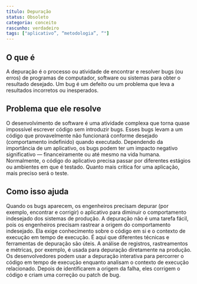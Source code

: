 ```yaml
---
título: Depuração
status: Obsoleto
categoria: conceito
rascunho: verdadeiro
tags: ["aplicativo”, “metodologia”, “"]
---
```


## O que é

A depuração é o processo ou atividade de encontrar e resolver bugs (ou erros) de programas de computador, software ou sistemas para obter o resultado desejado. 
Um bug é um defeito ou um problema que leva a resultados incorretos ou inesperados.

## Problema que ele resolve

O desenvolvimento de software é uma atividade complexa que torna quase impossível escrever código sem introduzir bugs. 
Esses bugs levam a um código que provavelmente não funcionará conforme desejado (comportamento indefinido) quando executado. 
Dependendo da importância de um aplicativo, os bugs podem ter um impacto negativo significativo — financeiramente ou até mesmo na vida humana. 
Normalmente, o código do aplicativo precisa passar por diferentes estágios ou ambientes em que é testado. 
Quanto mais crítica for uma aplicação, mais preciso será o teste. 

## Como isso ajuda

Quando os bugs aparecem, os engenheiros precisam depurar (por exemplo, encontrar e corrigir) o aplicativo para diminuir o comportamento indesejado dos sistemas de produção. 
A depuração não é uma tarefa fácil, pois os engenheiros precisam rastrear a origem do comportamento indesejado. 
Ela exige conhecimento sobre o código em si e o contexto de execução em tempo de execução. 
É aqui que diferentes técnicas e ferramentas de depuração são úteis. 
A análise de registros, rastreamentos e métricas, por exemplo, é usada para depuração diretamente na produção. 
Os desenvolvedores podem usar a depuração interativa para percorrer o código em tempo de execução enquanto analisam o contexto de execução relacionado. 
Depois de identificarem a origem da falha, eles corrigem o código e criam uma correção ou patch de bug.
